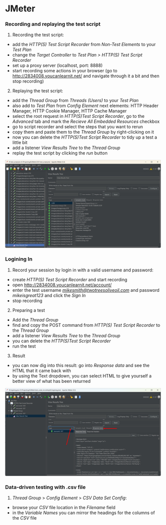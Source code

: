 # JMeter

### Recording and replaying the test script

1. Recording the test script:
- add the *HTTP(S) Test Script Recorder* from *Non-Test Elements* to your *Test Plan*
- change the *Target Controller* to *Test Plan > HTTP(S) Test Script Recorder*
- set up a proxy server (localhost, port: 8888)
- start recording some actions in your browser (go to http://2834008.youcanlearnit.net/ and navigate through it a bit and then stop recording)

2. Replaying the test script:
- add the *Thread Group* from *Threads (Users)* to your *Test Plan*
- also add to *Test Plan* from *Config Element* next elements: 
    HTTP Header Manager, 
    HTTP Cookie Manager, 
    HTTP Cache Manager
- select the root request in *HTTP(S)Test Script Recorder*, go to the *Advanced* tab and mark the *Recieve All Embedded Resources* checkbox
- go to script recorder and select the steps that you want to rerun
- copy them and paste them to the *Thread Group* by right-clicking on it
- now you can delete the *HTTP(S)Test Script Recorder* to tidy up a test a little bit
- add a listener *View Results Tree* to the *Thread Group* 
- replay the test script by clicking the *run* button

![Replaying](/test_scripts/screenshots/test_script_replaying.jpg "test script")

### Logining In

1. Record your session by login in with a valid username and password:
- create *HTTP(S) Test Script Recorder* and start recording
- open http://2834008.youcanlearnit.net/account/
- enter the test username *mikesmith@twotreesoliveoil.com* and password *mikeisgreat123* and click the *Sign In*
- stop recording

2. Preparing a test
- Add the *Thread Group*
- find and copy the POST command from *HTTP(S) Test Script Recorder* to the *Thread Group*
- add a listener *View Results Tree* to the *Thread Group* 
- you can delete the *HTTP(S)Test Script Recorder* 
- run the test

3. Result
- you can now dig into this result: go into *Response data* and see the HTML that it came back with  
- by using the Text dropdown, you can select HTML to give yourself a better view of what has been returned

![Logining In](/test_scripts/screenshots/logining.jpg "test result")

### Data-driven testing with .csv file

1. *Thread Group* > *Config Element* > *CSV Data Set Config*:
- browse your *CSV* file location in the *Filename* field
- in the *Variable Names* you can mirror the headings for the columns of the *CSV* file

